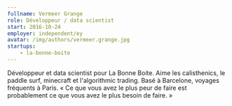 ```yaml
---
fullname: Vermeer Grange
role: Développeur / data scientist
start: 2016-10-24
employer: independent/ey
avatar: /img/authors/vermeer.grange.jpg
startups:
    - la-bonne-boite
---
```


Développeur et data scientist pour La Bonne Boite. Aime les calisthenics, le paddle surf, minecraft et l'algorithmic trading. Basé à Barcelone, voyages fréquents à Paris. « Ce que vous avez le plus peur de faire est probablement ce que vous avez le plus besoin de faire. »
